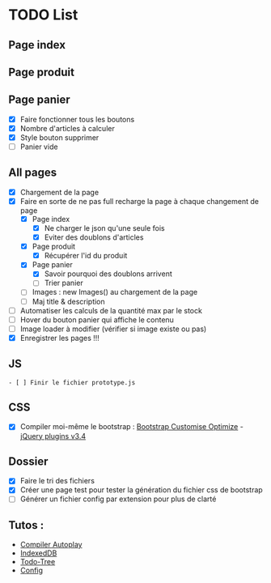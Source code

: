 # TODO List

## Page index

## Page produit

## Page panier
  - [x] Faire fonctionner tous les boutons
  - [x] Nombre d'articles à calculer 
  - [x] Style bouton supprimer
  - [ ] Panier vide

## All pages
  - [x] Chargement de la page
  - [x] Faire en sorte de ne pas full recharge la page à chaque changement de page
    - [x] Page index
      - [x] Ne charger le json qu'une seule fois
      - [x] Eviter des doublons d'articles
    - [x] Page produit
      - [x] Récupérer l'id du produit
    - [x] Page panier
      - [x] Savoir pourquoi des doublons arrivent
      - [ ] Trier panier
    - [ ] Images : new Images() au chargement de la page
    - [ ] Maj title & description
  - [ ] Automatiser les calculs de la quantité max par le stock
  - [ ] Hover du bouton panier qui affiche le contenu
  - [ ] Image loader à modifier (vérifier si image existe ou pas)
  - [x] Enregistrer les pages !!!

## JS
    - [ ] Finir le fichier prototype.js

## CSS
  - [x] Compiler moi-même le bootstrap : [Bootstrap Customise Optimize](https://getbootstrap.com/docs/5.0/customize/optimize/) - [jQuery plugins v3.4](https://getbootstrap.com/docs/3.4/customize/)

## Dossier
  - [x] Faire le tri des fichiers
  - [x] Créer une page test pour tester la génération du fichier css de bootstrap
  - [ ] Générer un fichier config par extension pour plus de clarté

## Tutos :
- [Compiler Autoplay](https://grafikart.fr/tutoriels/tp-php-request-1167#autoplay)
- [IndexedDB](https://www.ionos.fr/digitalguide/sites-internet/developpement-web/indexeddb/)
- [Todo-Tree](https://github.com/Gruntfuggly/todo-tree#markdown-support)
- [Config](https://code.visualstudio.com/docs/languages/markdown)